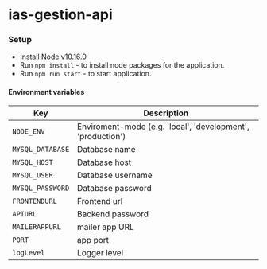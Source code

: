 # ias-gestion-api

### Setup
- Install [Node v10.16.0](https://nodejs.org/en/download/)
- Run `npm install` - to install node packages for the application.
- Run `npm run start` - to start application.

#### Environment variables

|  Key            | Description  |
|-----------------|--------------|
| `NODE_ENV`      | Enviroment-mode (e.g. 'local', 'development', 'production') |
| `MYSQL_DATABASE`        | Database name |
| `MYSQL_HOST`        | Database host |
| `MYSQL_USER`    | Database username |
| `MYSQL_PASSWORD`    | Database password |
| `FRONTENDURL`   | Frontend url |
| `APIURL`        | Backend password |
| `MAILERAPPURL`  | mailer app URL |
| `PORT`          | app port |
| `logLevel`          | Logger level |

